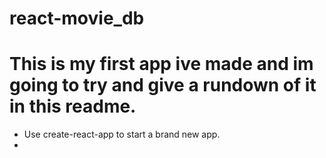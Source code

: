 # react-movie_db
<h1>This is my first app ive made and im going to try and give a rundown of it in this readme.</h1>

- Use create-react-app to start a brand new app.
-